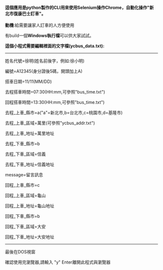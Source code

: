 #### 這個應用是**python製作的CLI**用來使用Selenium操作Chrome，自動化操作"新北市復康巴士訂車"。

**動機**:給需要讓家人訂車的人方便使用

有build一個**Windows執行檔**可以供大家試試。

**這個小程式需要編輯裡面的文字檔(ycbus_data.txt):**

***********************

姓名代號=徐明(姓名前後字，例如:徐小明)

編號=A12345(身分證後5碼，開頭加上A)

搭車日期=11/11(MM/DD)

去程搭車時間=07:30(HH:mm,可參照"bus_time.txt")

回程搭車時間=13:30(HH:mm,可參照"bus_time.txt")

去程_上車_縣市=a("a"=新北市,b=台北市,c=桃園市,d=基隆市)

去程_上車_區域=萬里(可參照"ycbus_addr.txt")

去程_上車_地址=萬里地址

去程_下車_縣市=b

去程_下車_區域=信義

去程_下車_地址=信義地址

message=留言訊息

回程_上車_縣市=c

回程_上車_區域=龜山

回程_上車_地址=龜山地址

回程_下車_縣市=b

回程_下車_區域=大安

回程_下車_地址=大安地址

****************************

最後在DOS視窗

確認使用完瀏覽器,請輸入 "y" Enter離開此程式與瀏覽器